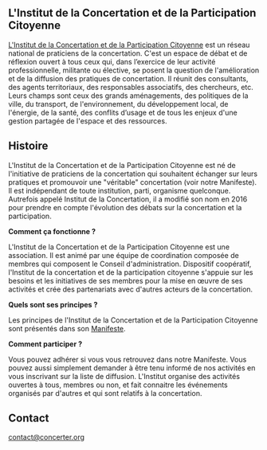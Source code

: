 ## L'Institut de la Concertation et de la Participation Citoyenne

[L'Institut de la Concertation et de la Participation Citoyenne](http://institutdelaconcertation.org/PagePrincipale) est un réseau national de praticiens de la concertation. 
C'est un espace de débat et de réflexion ouvert à tous ceux qui, dans l’exercice de leur activité professionnelle, militante ou élective, se posent la question de l'amélioration et de la diffusion des pratiques de concertation. 
Il réunit des consultants, des agents territoriaux, des responsables associatifs, des chercheurs, etc. Leurs champs sont ceux des grands aménagements, des politiques de la ville, du transport, de l'environnement, du développement local, de l'énergie, de la santé, des conflits d’usage et de tous les enjeux d'une gestion partagée de l'espace et des ressources.

## Histoire

L'Institut de la Concertation et de la Participation Citoyenne est né de l'initiative de praticiens de la concertation qui souhaitent échanger sur leurs pratiques et promouvoir une "véritable" concertation (voir notre Manifeste). Il est indépendant de toute institution, parti, organisme quelconque. Autrefois appelé Institut de la Concertation, il a modifié son nom en 2016 pour prendre en compte l'évolution des débats sur la concertation et la participation.

**Comment ça fonctionne ?**

L'Institut de la Concertation et de la Participation Citoyenne est une association. Il est animé par une équipe de coordination composée de membres qui composent le Conseil d'administration. Dispositif coopératif, l'Institut de la concertation et de la participation citoyenne s'appuie sur les besoins et les initiatives de ses membres pour la mise en œuvre de ses activités et crée des partenariats avec d'autres acteurs de la concertation. 

**Quels sont ses principes ?**

Les principes de l'Institut de la Concertation et de la Participation Citoyenne sont présentés dans son [Manifeste](http://institutdelaconcertation.org/ManifestE).

**Comment participer ?**

Vous pouvez adhérer si vous vous retrouvez dans notre Manifeste. Vous pouvez aussi simplement demander à être tenu informé de nos activités en vous inscrivant sur la liste de diffusion. L'Institut organise des activités ouvertes à tous, membres ou non, et fait connaitre les événements organisés par d'autres et qui sont relatifs à la concertation.

## Contact 

[contact@concerter.org](mailto:contact@concerter.org) 
